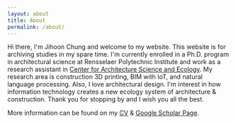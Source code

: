 ```yaml
---
layout: about
title: About
permalink: /about/
---
```

Hi there, I'm Jihoon Chung and welcome to my website. This website is for archiving studies in my spare time. I'm currently enrolled in a Ph.D. program in architectural science at Rensselaer Polytechnic Institute and work as a research assistant in [Center for Architecture Science and Ecology](https://www.case.rpi.edu/). My research area is construction 3D printing, BIM with IoT, and natural language processing. Also, I love architectural design. I'm interest in how information technology creates a new ecology system of architecture & construction. Thank you for stopping by and I wish you all the best.

More information can be found on my [CV](https://archi-j.github.io/resume/) & [Google Scholar Page](https://scholar.google.com/citations?user=ExZUcKYAAAAJ&hl=en&authuser=2).
